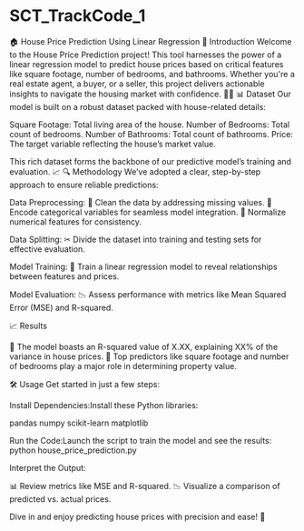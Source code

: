 # SCT_TrackCode_1
🏠 House Price Prediction Using Linear Regression
🚀 Introduction
Welcome to the House Price Prediction project! This tool harnesses the power of a linear regression model to predict house prices based on critical features like square footage, number of bedrooms, and bathrooms. Whether you're a real estate agent, a buyer, or a seller, this project delivers actionable insights to navigate the housing market with confidence. 🏡✨
📊 Dataset
Our model is built on a robust dataset packed with house-related details:

Square Footage: Total living area of the house.
Number of Bedrooms: Total count of bedrooms.
Number of Bathrooms: Total count of bathrooms.
Price: The target variable reflecting the house’s market value.

This rich dataset forms the backbone of our predictive model’s training and evaluation. 📈
🔍 Methodology
We’ve adopted a clear, step-by-step approach to ensure reliable predictions:

Data Preprocessing:
🧹 Clean the data by addressing missing values.
🔄 Encode categorical variables for seamless model integration.
📏 Normalize numerical features for consistency.


Data Splitting:
✂ Divide the dataset into training and testing sets for effective evaluation.


Model Training:
🧠 Train a linear regression model to reveal relationships between features and prices.


Model Evaluation:
📉 Assess performance with metrics like Mean Squared Error (MSE) and R-squared.



📈 Results

🎯 The model boasts an R-squared value of X.XX, explaining XX% of the variance in house prices.
🔑 Top predictors like square footage and number of bedrooms play a major role in determining property value.

🛠 Usage
Get started in just a few steps:

Install Dependencies:Install these Python libraries:

pandas
numpy
scikit-learn
matplotlib


Run the Code:Launch the script to train the model and see the results:
python house_price_prediction.py


Interpret the Output:

📊 Review metrics like MSE and R-squared.
📉 Visualize a comparison of predicted vs. actual prices.



Dive in and enjoy predicting house prices with precision and ease! 🎉
